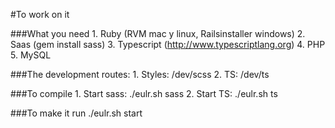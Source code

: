 #To work on it

###What you need
	1. Ruby (RVM mac y linux, Railsinstaller windows)
	2. Saas (gem install sass)
	3. Typescript (http://www.typescriptlang.org)
	4. PHP
	5. MySQL

###The development routes:
	1. Styles: /dev/scss
	2. TS: /dev/ts

###To compile
	1. Start sass: ./eulr.sh sass
	2. Start TS: ./eulr.sh ts

###To make it run 
	./eulr.sh start

